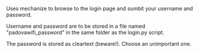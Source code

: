 Uses mechanize to browse to the login page and sumbit your username and password.

Username and password are to be stored in a file named "padovawifi\_password" in the same folder as the login.py script.

The password is stored as cleartext (beware!). Choose an unimportant one.